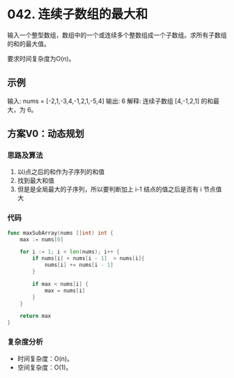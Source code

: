 # 042. 连续子数组的最大和

输入一个整型数组，数组中的一个或连续多个整数组成一个子数组。求所有子数组的和的最大值。

要求时间复杂度为O(n)。

## 示例

输入: nums = [-2,1,-3,4,-1,2,1,-5,4]
输出: 6
解释: 连续子数组 [4,-1,2,1] 的和最大，为 6。

## 方案V0：动态规划

### 思路及算法

1. 以i点之后的和作为子序列的和值
2. 找到最大和值
3. 但是是全局最大的子序列，所以要判断加上 i-1 结点的值之后是否有 i 节点值大

### 代码

```go
func maxSubArray(nums []int) int {
    max := nums[0]

    for i := 1; i < len(nums); i++ {
        if nums[i] + nums[i - 1]  > nums[i]{
            nums[i] += nums[i - 1]
        }

        if max < nums[i] {
            max = nums[i]
        }
    }

    return max
}
```

### 复杂度分析

- 时间复杂度：O(n)。
- 空间复杂度：O(1)。